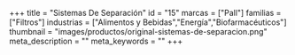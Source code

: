 +++
title = "Sistemas De Separación"
id = "15"
marcas = ["Pall"]
familias = ["Filtros"]
industrias = ["Alimentos y Bebidas","Energía","Biofarmacéuticos"]
thumbnail = "images/productos/original-sistemas-de-separacion.png"
meta_description = ""
meta_keywords = ""
+++
